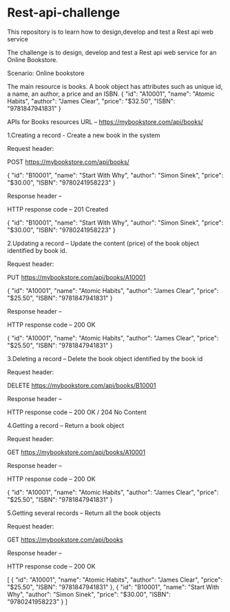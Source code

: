 # Rest-api-challenge
This repository is to learn how to design,develop and test a Rest api web service


The challenge is to design, develop and test a Rest api web service for an Online Bookstore.

Scenario: Online bookstore

The main resource is books. A book object has attributes such as unique id, a name, an author, a price and an ISBN. 
{
    "id": "A10001",
    "name": "Atomic Habits",
    "author": "James Clear",
    "price": "$32.50",
    "ISBN": "9781847941831"
}

APIs for Books resources
URL – https://mybookstore.com/api/books/

1.Creating a record - Create a new book in the system

Request header:

POST https://mybookstore.com/api/books/

{
	"id": "B10001",
   	"name": "Start With Why",
   	"author": "Simon Sinek",
   	"price": "$30.00",
    "ISBN": "9780241958223"
}

Response header – 

HTTP response code – 201 Created

{
	"id": "B10001",
   	"name": "Start With Why",
   	"author": "Simon Sinek",
   	"price": "$30.00",
    "ISBN": "9780241958223"
}

2.Updating a record – Update the content (price) of the book object identified by book id.

Request header:

PUT https://mybookstore.com/api/books/A10001

{
    "id": "A10001",
   	"name": "Atomic Habits",
   	"author": "James Clear",
    "price": "$25.50",
   	"ISBN": "9781847941831"
}

Response header – 

HTTP response code – 200 OK

{
    "id": "A10001",
   	"name": "Atomic Habits",
   	"author": "James Clear",
    "price": "$25.50",
   	"ISBN": "9781847941831"
}

3.Deleting a record – Delete the book object identified by the book id

Request header:

DELETE https://mybookstore.com/api/books/B10001 

Response header – 

HTTP response code – 200 OK / 204 No Content

4.Getting a record – Return a book object

Request header:

GET https://mybookstore.com/api/books/A10001 

Response header – 

HTTP response code – 200 OK

{
    "id": "A10001",
   	"name": "Atomic Habits",
   	"author": "James Clear",
    "price": "$25.50",
   	"ISBN": "9781847941831"
}

5.Getting several records – Return all the book objects

Request header:

GET https://mybookstore.com/api/books

Response header – 

HTTP response code – 200 OK

[
	{
    	"id": "A10001",
   		"name": "Atomic Habits",
   		"author": "James Clear",
    	"price": "$25.50",
   		"ISBN": "9781847941831"
	},
	{
	   	"id": "B10001",
   		"name": "Start With Why",
   		"author": "Simon Sinek",
   		"price": "$30.00",
    	"ISBN": "9780241958223"
	}
]


	






